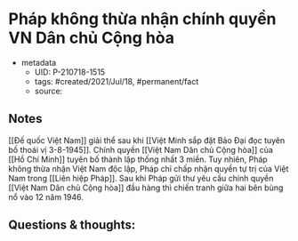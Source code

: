 # Pháp không thừa nhận chính quyền VN Dân chủ Cộng hòa

- metadata
	- UID: P-210718-1515
	- tags: #created/2021/Jul/18, #permanent/fact 
	- source: 

## Notes
[[Đế quốc Việt Nam]] giải thể sau khi [[Việt Minh sắp đặt Bảo Đại đọc tuyên bố thoái vị 3-8-1945]]. Chính quyền [[Việt Nam Dân chủ Cộng hòa]] của [[Hồ Chí Minh]] tuyên bố thành lập thống nhất 3 miền. 
Tuy nhiên, Pháp không thừa nhận Việt Nam độc lập, Pháp chỉ chấp nhận quyền tự trị của Việt Nam trong [[Liên hiệp Pháp]]. Sau khi Pháp gửi thư yêu cầu chính quyền [[Việt Nam Dân chủ Cộng hòa]] đầu hàng thì chiến tranh giữa hai bên bùng nổ vào 12 năm 1946.

## Questions & thoughts:
